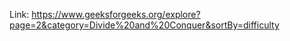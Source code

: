 Link: https://www.geeksforgeeks.org/explore?page=2&category=Divide%20and%20Conquer&sortBy=difficulty
